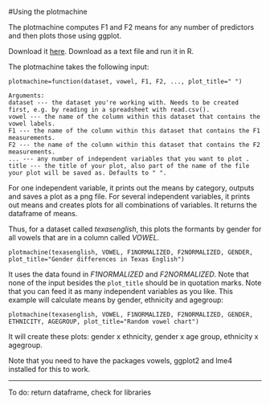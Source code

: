 #Using the plotmachine

The plotmachine computes F1 and F2 means for any number of predictors and then plots those using ggplot.

Download it [here](https://raw.githubusercontent.com/patrickschu/txenglish/master/plotmachine/plotmachine.R). Download as a text file and run it in R. 

The plotmachine takes the following input:

    plotmachine=function(dataset, vowel, F1, F2, ..., plot_title=" ") 
    
    Arguments:
    dataset --- the dataset you're working with. Needs to be created first, e.g. by reading in a spreadsheet with read.csv().
    vowel --- the name of the column within this dataset that contains the vowel labels.
    F1 --- the name of the column within this dataset that contains the F1 measurements.
    F2 --- the name of the column within this dataset that contains the F2 measurements.
    ... --- any number of independent variables that you want to plot .
    title --- the title of your plot, also part of the name of the file your plot will be saved as. Defaults to " ".

For one independent variable, it prints out the means by category, outputs and saves a plot as a png file. For several independent variables, it prints out means and creates plots for all combinations of variables. It returns the dataframe of means.

Thus, for a dataset called *texasenglish*, this plots the formants by gender for all vowels that are in a column called *VOWEL*. 

    plotmachine(texasenglish, VOWEL, F1NORMALIZED, F2NORMALIZED, GENDER, plot_title="Gender differences in Texas English")

It uses the data found in *F1NORMALIZED* and *F2NORMALIZED*. Note that none of the input besides the `plot_title` should be in quotation marks. 
Note that you can feed it as many independent variables as you like. This example will calculate means by gender, ethnicity and agegroup: 
    
    plotmachine(texasenglish, VOWEL, F1NORMALIZED, F2NORMALIZED, GENDER, ETHNICITY, AGEGROUP, plot_title="Random vowel chart")

It will create these plots: gender x ethnicity, gender x age group, ethnicity x agegroup. 

Note that you need to have the packages vowels, ggplot2 and lme4 installed for this to work. 




---
To do: return dataframe, check for libraries
